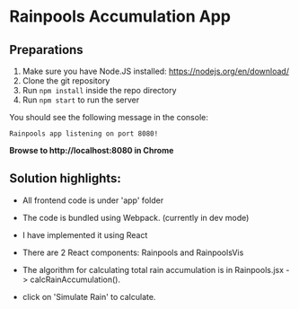 # Rainpools Accumulation App

## Preparations

1. Make sure you have Node.JS installed: https://nodejs.org/en/download/
1. Clone the git repository
1. Run `npm install` inside the repo directory
1. Run `npm start` to run the server

You should see the following message in the console:

`Rainpools app listening on port 8080!`

**Browse to http://localhost:8080 in Chrome**

## Solution highlights:

* All frontend code is under 'app' folder
* The code is bundled using Webpack. (currently in dev mode)
* I have implemented it using React
* There are 2 React components: Rainpools and RainpoolsVis
* The algorithm for calculating total rain accumulation is in Rainpools.jsx -> calcRainAccumulation().

* click on 'Simulate Rain' to calculate.
